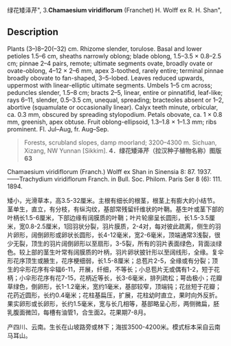 绿花矮泽芹",
3.**Chamaesium viridiflorum** (Franchet) H. Wolff ex R. H. Shan",

## Description
Plants (3–)8–20(–32) cm. Rhizome slender, torulose. Basal and lower petioles 1.5–6 cm, sheaths narrowly oblong; blade oblong, 1.5–3.5 × 0.8–2.5 cm; pinnae 2–4 pairs, remote; ultimate segments ovate, broadly ovate or ovate-oblong, 4–12 × 2–6 mm, apex 3-toothed, rarely entire; terminal pinnae broadly obovate to fan-shaped, 3–5-lobed. Leaves reduced upwards, uppermost with linear-elliptic ultimate segments. Umbels 1–5 cm across; peduncles slender, 1.5–8 cm; bracts 2–5, linear, entire or pinnatifid, leaf-like; rays 6–11, slender, 0.5–3.5 cm, unequal, spreading; bracteoles absent or 1–2, abortive (squamulate or occasionally linear). Calyx teeth minute, orbicular, ca. 0.3 mm, obscured by spreading stylopodium. Petals obovate, ca. 1 × 0.8 mm, greenish, apex obtuse. Fruit oblong-ellipsoid, 1.3–1.8 × 1–1.3 mm; ribs prominent. Fl. Jul–Aug, fr. Aug–Sep.

> Forests, scrubland slopes, damp moorland; 3200–4300 m. Sichuan, Xizang, NW Yunnan [Sikkim].
**4．绿花矮泽芹（拉汉种子植物名称）图版63**

Chamaesium viridiflorum (Franch.) Wolff ex Shan in Sinensia 8: 87. 1937. ——Trachydium viridiflorum Franch. in Bull. Soc. Philom. Paris Ser 8 (6): 111. 1894.

矮小，光滑草本，高3.5-32厘米。主根有细长的根茎，根茎上有膨大的小结节。茎单生，直立，有分枝，有纵沟纹，基部常残留纤维状的叶鞘。基生叶或茎下部的叶柄长1.5-6厘米，下部边缘有阔膜质的叶鞘；叶片轮廓呈长圆形，长1.5-3.5厘米，宽0.8-2.5厘米，1回羽状分裂，羽片膜质，2-4对，每对彼此疏离，侧生的羽片卵形，阔倒卵形或卵状长圆形，长4-12毫米，宽2-6毫米，顶端通常3浅裂，很少无裂，顶生的羽片阔倒卵形以至扇形，3-5裂，所有的羽片表面绿色，背面淡绿色。较上部的茎生叶常有阔膜质的叶柄，羽片卵状披针形以至阔线形，全缘。复伞形花序顶生或腋生，花序梗细弱，长1.5-8厘米；总苞片2-5，全缘或有分裂；顶生的伞形花序有伞辐6-11，开展，纤细，不等长；小总苞片无或偶有1-2，短于花柄；小伞形花序有花7-15，花柄近等长，长3-6毫米，排列疏松；萼齿极小；花瓣草绿色，倒卵形，长1-1.2毫米，宽约1毫米，基部较窄，顶端钝；花丝短于花瓣；花药近圆形，长约0.4毫米；花柱基扁压，扩展，花柱幼时直立，果时向外反折。果实卵形或长卵形，长约1.5毫米，宽与长几相等，基部略呈心形，两侧微扁，胚乳腹面微凹，每槽有油管1，合生面2。花果期7-8月。

产四川、云南。生长在山坡路旁或林下；海拔3500-4200米。模式标本采自云南马耳山。
